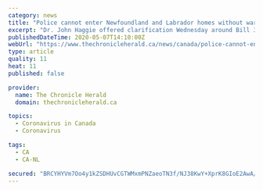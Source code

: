 ```yaml
---
category: news
title: "Police cannot enter Newfoundland and Labrador homes without warrant under Bill 38: Haggie"
excerpt: "Dr. John Haggie offered clarification Wednesday around Bill 38: no police officers may enter a home through the measures introduced on Tuesday. In T"
publishedDateTime: 2020-05-07T14:10:00Z
webUrl: "https://www.thechronicleherald.ca/news/canada/police-cannot-enter-newfoundland-and-labrador-homes-without-warrant-under-bill-38-haggie-446624/"
type: article
quality: 11
heat: 11
published: false

provider:
  name: The Chronicle Herald
  domain: thechronicleherald.ca

topics:
  - Coronavirus in Canada
  - Coronavirus

tags:
  - CA
  - CA-NL

secured: "BRCYHYVm7Oo4y1kZSDHUvCGTWMxmPNZaeoTN3f/NJ38KwY+XprK8GIoE2AwA/swKKvJyMswwnvcl5IqEzFGID6JvQP0FvpxsfmruNa+8RwcEpjzZ9z5i3kA8DHh1BUj2bsYBg4aMlxGF5Uhh/mE9w1uNtwmVO/3JoyVaoQg5ACNmQC86q75Pk32Fw6/NeH+QFN88YFX/p/P1XsxwiLYWQxsgAxU3Q5v51AyFdKfqyUXfVXNuDc85cQawIiZRvXsxNsr2jF2KCWz75rTW4K8gNR2IlRS8z/0IuHGqUaZ6Rsn4aNOmFDSKmD93I9YZNSZErNNK+NbS/iyCAl34TZmHMifJl8CiaNF/gwVs9WBIxCM6GQhD3E4GKNpBlRdvcFWeKl0Zt6Ud5eEFrasR7LXl3A3US4OML8+OgWCW1EMEB3td1cDC30dF70SoYLg5Kh3iUXNe4+F4wQYsyAJEtxu1JS5LvcBRThIL50U46zfHMcs=;Tjsb54TM8n3mnBuui+jV5Q=="
---
```


